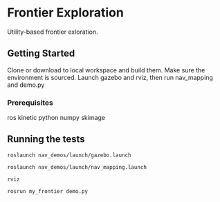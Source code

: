 # Frontier Exploration

Utility-based frontier exloration.

## Getting Started

Clone or download to local workspace and build them.
Make sure the environment is sourced.
Launch gazebo and rviz, then run nav_mapping and demo.py

### Prerequisites

ros kinetic
python 
numpy
skimage


## Running the tests

```
roslaunch nav_demos/launch/gazebo.launch
```
```
roslaunch nav_demos/launch/nav_mapping.launch
```
```
rviz
```
```
rosrun my_frontier demo.py
```

